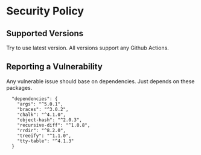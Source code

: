 # Security Policy

## Supported Versions

Try to use latest version. All versions support any Github Actions.

## Reporting a Vulnerability

Any vulnerable issue should base on dependencies. Just depends on these packages.

```
  "dependencies": {
    "args": "^5.0.1",
    "braces": "^3.0.2",
    "chalk": "^4.1.0",
    "object-hash": "^2.0.3",
    "recursive-diff": "^1.0.8",
    "rrdir": "^8.2.0",
    "treeify": "^1.1.0",
    "tty-table": "^4.1.3"
  }
```
